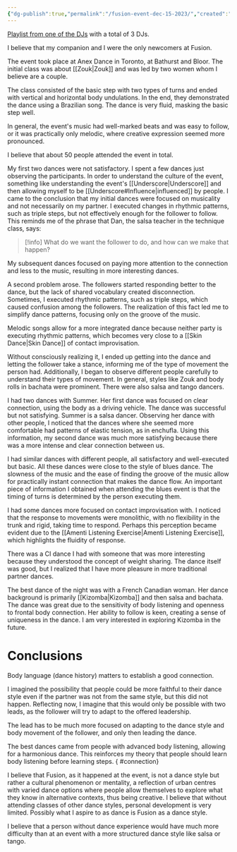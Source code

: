```yaml
---
{"dg-publish":true,"permalink":"/fusion-event-dec-15-2023/","created":"2024-03-05T12:46:22.000-05:00","updated":"2024-01-27T14:10:37.000-05:00"}
---
```



[Playlist from one of the DJs](https://open.spotify.com/playlist/251Bhl2zQeWN2lAYAWwrTK?si=84af325da0bd4032) with a total of 3 DJs.

I believe that my companion and I were the only newcomers at Fusion.

The event took place at Anex Dance in Toronto, at Bathurst and Bloor. The initial class was about [[Zouk\|Zouk]] and was led by two women whom I believe are a couple.

The class consisted of the basic step with two types of turns and ended with vertical and horizontal body undulations. In the end, they demonstrated the dance using a Brazilian song. The dance is very fluid, masking the basic step well.

In general, the event's music had well-marked beats and was easy to follow, or it was practically only melodic, where creative expression seemed more pronounced.

I believe that about 50 people attended the event in total.

My first two dances were not satisfactory. I spent a few dances just observing the participants. In order to understand the culture of the event, something like understanding the event's [[Underscore\|Underscore]] and then allowing myself to be [[Underscore#Influence\|influenced]] by people. I came to the conclusion that my initial dances were focused on musicality and not necessarily on my partner. I executed changes in rhythmic patterns, such as triple steps, but not effectively enough for the follower to follow. This reminds me of the phrase that Dan, the salsa teacher in the technique class, says:

> [!info] What do we want the follower to do, and how can we make that happen?

My subsequent dances focused on paying more attention to the connection and less to the music, resulting in more interesting dances.

A second problem arose. The followers started responding better to the dance, but the lack of shared vocabulary created disconnection. Sometimes, I executed rhythmic patterns, such as triple steps, which caused confusion among the followers. The realization of this fact led me to simplify dance patterns, focusing only on the groove of the music.

Melodic songs allow for a more integrated dance because neither party is executing rhythmic patterns, which becomes very close to a [[Skin Dance\|Skin Dance]] of contact improvisation.

Without consciously realizing it, I ended up getting into the dance and letting the follower take a stance, informing me of the type of movement the person had. Additionally, I began to observe different people carefully to understand their types of movement. In general, styles like Zouk and body rolls in bachata were prominent. There were also salsa and tango dancers.

I had two dances with Summer. Her first dance was focused on clear connection, using the body as a driving vehicle. The dance was successful but not satisfying. Summer is a salsa dancer. Observing her dance with other people, I noticed that the dances where she seemed more comfortable had patterns of elastic tension, as in enchufla. Using this information, my second dance was much more satisfying because there was a more intense and clear connection between us.

I had similar dances with different people, all satisfactory and well-executed but basic. All these dances were close to the style of blues dance. The slowness of the music and the ease of finding the groove of the music allow for practically instant connection that makes the dance flow. An important piece of information I obtained when attending the blues event is that the timing of turns is determined by the person executing them.

I had some dances more focused on contact improvisation with. I noticed that the response to movements were monolithic, with no flexibility in the trunk and rigid, taking time to respond. Perhaps this perception became evident due to the [[Amenti Listening Exercise\|Amenti Listening Exercise]], which highlights the fluidity of response.

There was a CI dance I had with someone that was more interesting because they understood the concept of weight sharing. The dance itself was good, but I realized that I have more pleasure in more traditional partner dances.

The best dance of the night was with a French Canadian woman. Her dance background is primarily [[Kizomba\|Kizomba]] and then salsa and bachata. The dance was great due to the sensitivity of body listening and openness to frontal body connection. Her ability to follow is keen, creating a sense of uniqueness in the dance. I am very interested in exploring Kizomba in the future.

# Conclusions

Body language (dance history) matters to establish a good connection.

I imagined the possibility that people could be more faithful to their dance style even if the partner was not from the same style, but this did not happen. Reflecting now, I imagine that this would only be possible with two leads, as the follower will try to adapt to the offered leadership.

The lead has to be much more focused on adapting to the dance style and body movement of the follower, and only then leading the dance.

The best dances came from people with advanced body listening, allowing for a harmonious dance. This reinforces my theory that people should learn body listening before learning steps.
{ #connection}


I believe that Fusion, as it happened at the event, is not a dance style but rather a cultural phenomenon or mentality, a reflection of urban centres with varied dance options where people allow themselves to explore what they know in alternative contexts, thus being creative. I believe that without attending classes of other dance styles, personal development is very limited. Possibly what I aspire to as dance is Fusion as a dance style.

I believe that a person without dance experience would have much more difficulty than at an event with a more structured dance style like salsa or tango.
